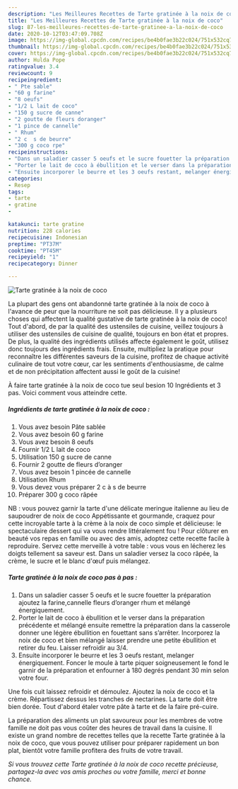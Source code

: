 ```yaml
---
description: "Les Meilleures Recettes de Tarte gratinée à la noix de coco"
title: "Les Meilleures Recettes de Tarte gratinée à la noix de coco"
slug: 87-les-meilleures-recettes-de-tarte-gratinee-a-la-noix-de-coco
date: 2020-10-12T03:47:09.708Z
image: https://img-global.cpcdn.com/recipes/be4b0fae3b22c024/751x532cq70/tarte-gratinee-a-la-noix-de-coco-photo-principale-de-la-recette.jpg
thumbnail: https://img-global.cpcdn.com/recipes/be4b0fae3b22c024/751x532cq70/tarte-gratinee-a-la-noix-de-coco-photo-principale-de-la-recette.jpg
cover: https://img-global.cpcdn.com/recipes/be4b0fae3b22c024/751x532cq70/tarte-gratinee-a-la-noix-de-coco-photo-principale-de-la-recette.jpg
author: Hulda Pope
ratingvalue: 3.4
reviewcount: 9
recipeingredient:
- " Pte sable"
- "60 g farine"
- "8 oeufs"
- "1/2 L lait de coco"
- "150 g sucre de canne"
- "2 goutte de fleurs doranger"
- "1 pince de cannelle"
- " Rhum"
- "2 c  s de beurre"
- "300 g coco rpe"
recipeinstructions:
- "Dans un saladier casser 5 oeufs et le sucre fouetter la préparation ajoutez la farine,cannelle fleurs d’oranger rhum et mélangé énergiquement."
- "Porter le lait de coco à ébullition et le verser dans la préparation précédente et mélangé ensuite remettre la préparation dans la casserole donner une légère ébullition en fouettant sans s’arrêter. Incorporez la noix de coco et bien mélangé laisser prendre une petite ébullition et retirer du feu. Laisser refroidir au 3/4."
- "Ensuite incorporer le beurre et les 3 oeufs restant, melanger énergiquement. Foncer le moule à tarte piquer soigneusement le fond le garnir de la préparation et enfourner à 180 degrés pendant 30 min selon votre four."
categories:
- Resep
tags:
- tarte
- gratine
- 

katakunci: tarte gratine  
nutrition: 228 calories
recipecuisine: Indonesian
preptime: "PT37M"
cooktime: "PT45M"
recipeyield: "1"
recipecategory: Dinner

---
```



![Tarte gratinée à la noix de coco](https://img-global.cpcdn.com/recipes/be4b0fae3b22c024/751x532cq70/tarte-gratinee-a-la-noix-de-coco-photo-principale-de-la-recette.jpg)

La plupart des gens ont abandonné tarte gratinée à la noix de coco à l'avance de peur que la nourriture ne soit pas délicieuse. Il y a plusieurs choses qui affectent la qualité gustative de tarte gratinée à la noix de coco! Tout d'abord, de par la qualité des ustensiles de cuisine, veillez toujours à utiliser des ustensiles de cuisine de qualité, toujours en bon état et propres. De plus, la qualité des ingrédients utilisés affecte également le goût, utilisez donc toujours des ingrédients frais. Ensuite, multipliez la pratique pour reconnaître les différentes saveurs de la cuisine, profitez de chaque activité culinaire de tout votre cœur, car les sentiments d'enthousiasme, de calme et de non précipitation affectent aussi le goût de la cuisine!

<!--inarticleads1-->

À faire tarte gratinée à la noix de coco tue seul besion 10 Ingrédients et 3 pas. Voici comment vous atteindre cette.

##### Ingrédients de tarte gratinée à la noix de coco :

1. Vous avez besoin  Pâte sablée
1. Vous avez besoin 60 g farine
1. Vous avez besoin 8 oeufs
1. Fournir 1/2 L lait de coco
1. Utilisation 150 g sucre de canne
1. Fournir 2 goutte de fleurs d’oranger
1. Vous avez besoin 1 pincée de cannelle
1. Utilisation  Rhum
1. Vous devez vous préparer 2 c à s de beurre
1. Préparer 300 g coco râpée


NB : vous pouvez garnir la tarte d&#39;une délicate meringue italienne au lieu de saupoudrer de noix de coco Appétissante et gourmande, craquez pour cette incroyable tarte à la crème à la noix de coco simple et délicieuse: le spectaculaire dessert qui va vous rendre littéralement fou ! Pour clôturer en beauté vos repas en famille ou avec des amis, adoptez cette recette facile à reproduire. Servez cette merveille à votre table : vous vous en lécherez les doigts tellement sa saveur est. Dans un saladier versez la coco râpée, la crème, le sucre et le blanc d&#39;œuf puis mélangez. 

<!--inarticleads2-->

##### Tarte gratinée à la noix de coco pas à pas :

1. Dans un saladier casser 5 oeufs et le sucre fouetter la préparation ajoutez la farine,cannelle fleurs d’oranger rhum et mélangé énergiquement.
1. Porter le lait de coco à ébullition et le verser dans la préparation précédente et mélangé ensuite remettre la préparation dans la casserole donner une légère ébullition en fouettant sans s’arrêter. Incorporez la noix de coco et bien mélangé laisser prendre une petite ébullition et retirer du feu. Laisser refroidir au 3/4.
1. Ensuite incorporer le beurre et les 3 oeufs restant, melanger énergiquement. Foncer le moule à tarte piquer soigneusement le fond le garnir de la préparation et enfourner à 180 degrés pendant 30 min selon votre four.


Une fois cuit laissez refroidir et démoulez. Ajoutez la noix de coco et la crème. Répartissez dessus les tranches de nectarines. La tarte doit être bien dorée. Tout d&#39;abord étaler votre pâte à tarte et de la faire pré-cuire. 

<!--inarticleads1-->

<p>
La préparation des aliments un plat savoureux pour les membres de votre famille ne doit pas vous coûter des heures de travail dans la cuisine. Il existe un grand nombre de recettes telles que la recette Tarte gratinée à la noix de coco, que vous pouvez utiliser pour préparer rapidement un bon plat, bientôt votre famille profitera des fruits de votre travail.
</p>

<p>
<i>Si vous trouvez cette Tarte gratinée à la noix de coco recette précieuse, partagez-la avec vos amis proches ou votre famille, merci et bonne chance.</i>
</p>
